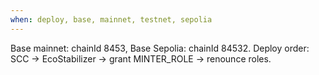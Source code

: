 ```yaml
---
when: deploy, base, mainnet, testnet, sepolia
---
```


Base mainnet: chainId 8453, Base Sepolia: chainId 84532.
Deploy order: SCC → EcoStabilizer → grant MINTER_ROLE → renounce roles.

